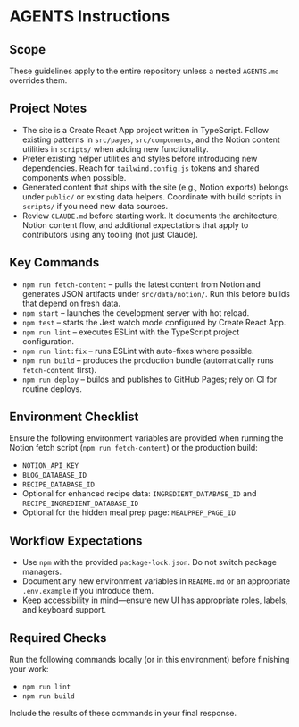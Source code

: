 # AGENTS Instructions

## Scope
These guidelines apply to the entire repository unless a nested `AGENTS.md` overrides them.

## Project Notes
- The site is a Create React App project written in TypeScript. Follow existing patterns in `src/pages`, `src/components`, and the Notion content utilities in `scripts/` when adding new functionality.
- Prefer existing helper utilities and styles before introducing new dependencies. Reach for `tailwind.config.js` tokens and shared components when possible.
- Generated content that ships with the site (e.g., Notion exports) belongs under `public/` or existing data helpers. Coordinate with build scripts in `scripts/` if you need new data sources.
- Review `CLAUDE.md` before starting work. It documents the architecture, Notion content flow, and additional expectations that apply to contributors using any tooling (not just Claude).

## Key Commands
- `npm run fetch-content` – pulls the latest content from Notion and generates JSON artifacts under `src/data/notion/`. Run this before builds that depend on fresh data.
- `npm start` – launches the development server with hot reload.
- `npm test` – starts the Jest watch mode configured by Create React App.
- `npm run lint` – executes ESLint with the TypeScript project configuration.
- `npm run lint:fix` – runs ESLint with auto-fixes where possible.
- `npm run build` – produces the production bundle (automatically runs `fetch-content` first).
- `npm run deploy` – builds and publishes to GitHub Pages; rely on CI for routine deploys.

## Environment Checklist
Ensure the following environment variables are provided when running the Notion fetch script (`npm run fetch-content`) or the production build:
- `NOTION_API_KEY`
- `BLOG_DATABASE_ID`
- `RECIPE_DATABASE_ID`
- Optional for enhanced recipe data: `INGREDIENT_DATABASE_ID` and `RECIPE_INGREDIENT_DATABASE_ID`
- Optional for the hidden meal prep page: `MEALPREP_PAGE_ID`

## Workflow Expectations
- Use `npm` with the provided `package-lock.json`. Do not switch package managers.
- Document any new environment variables in `README.md` or an appropriate `.env.example` if you introduce them.
- Keep accessibility in mind—ensure new UI has appropriate roles, labels, and keyboard support.

## Required Checks
Run the following commands locally (or in this environment) before finishing your work:
- `npm run lint`
- `npm run build`

Include the results of these commands in your final response.
